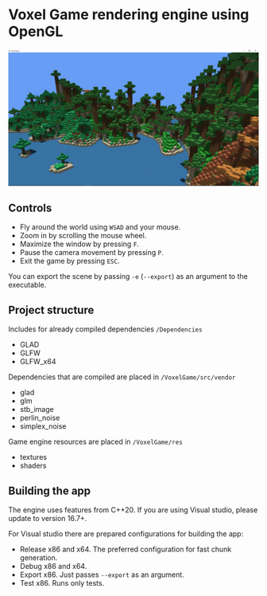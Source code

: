 # Voxel Game rendering engine using OpenGL
![valleys](VoxelGame/res/textures/valleys.PNG)

## Controls
  - Fly around the world using `WSAD` and your mouse.
  - Zoom in by scrolling the mouse wheel.
  - Maximize the window by pressing `F`.
  - Pause the camera movement by pressing `P`.
  - Exit the game by pressing `ESC`.

You can export the scene by passing `-e` (`--export`) as an argument to the executable.

## Project structure

Includes for already compiled dependencies `/Dependencies`
  - GLAD
  - GLFW
  - GLFW_x64
  
Dependencies that are compiled are placed in `/VoxelGame/src/vendor`
  - glad
  - glm
  - stb_image
  - perlin_noise
  - simplex_noise
  
Game engine resources are placed in `/VoxelGame/res`
  - textures
  - shaders

## Building the app
The engine uses features from C++20. If you are using Visual studio, please update to version 16.7+.

For Visual studio there are prepared configurations for building the app:
  - Release x86 and x64. The preferred configuration for fast chunk generation.
  - Debug x86 and x64. 
  - Export x86. Just passes `--export` as an argument.
  - Test x86. Runs only tests.
